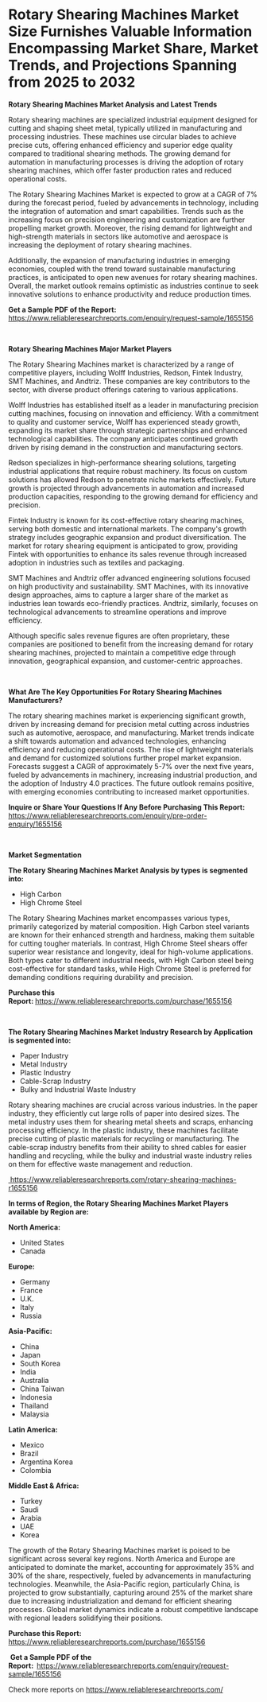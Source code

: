 <p><h1>Rotary Shearing Machines Market Size Furnishes Valuable Information Encompassing Market Share, Market Trends, and Projections Spanning from 2025 to 2032</h1></p><p><strong>Rotary Shearing Machines Market Analysis and Latest Trends</strong></p>
<p><p>Rotary shearing machines are specialized industrial equipment designed for cutting and shaping sheet metal, typically utilized in manufacturing and processing industries. These machines use circular blades to achieve precise cuts, offering enhanced efficiency and superior edge quality compared to traditional shearing methods. The growing demand for automation in manufacturing processes is driving the adoption of rotary shearing machines, which offer faster production rates and reduced operational costs.</p><p>The Rotary Shearing Machines Market is expected to grow at a CAGR of 7% during the forecast period, fueled by advancements in technology, including the integration of automation and smart capabilities. Trends such as the increasing focus on precision engineering and customization are further propelling market growth. Moreover, the rising demand for lightweight and high-strength materials in sectors like automotive and aerospace is increasing the deployment of rotary shearing machines.</p><p>Additionally, the expansion of manufacturing industries in emerging economies, coupled with the trend toward sustainable manufacturing practices, is anticipated to open new avenues for rotary shearing machines. Overall, the market outlook remains optimistic as industries continue to seek innovative solutions to enhance productivity and reduce production times.</p></p>
<p><strong>Get a Sample PDF of the Report:&nbsp;</strong> <a href="https://www.reliableresearchreports.com/enquiry/request-sample/1655156?utm_campaign=2884&utm_medium=2&utm_source=Github&utm_content=ia&utm_term=07032025&utm_id=rotary-shearing-machines">https://www.reliableresearchreports.com/enquiry/request-sample/1655156</a></p>
<p>&nbsp;</p>
<p><strong>Rotary Shearing Machines Major Market Players</strong></p>
<p><p>The Rotary Shearing Machines market is characterized by a range of competitive players, including Wolff Industries, Redson, Fintek Industry, SMT Machines, and Andtriz. These companies are key contributors to the sector, with diverse product offerings catering to various applications.</p><p>Wolff Industries has established itself as a leader in manufacturing precision cutting machines, focusing on innovation and efficiency. With a commitment to quality and customer service, Wolff has experienced steady growth, expanding its market share through strategic partnerships and enhanced technological capabilities. The company anticipates continued growth driven by rising demand in the construction and manufacturing sectors.</p><p>Redson specializes in high-performance shearing solutions, targeting industrial applications that require robust machinery. Its focus on custom solutions has allowed Redson to penetrate niche markets effectively. Future growth is projected through advancements in automation and increased production capacities, responding to the growing demand for efficiency and precision.</p><p>Fintek Industry is known for its cost-effective rotary shearing machines, serving both domestic and international markets. The company's growth strategy includes geographic expansion and product diversification. The market for rotary shearing equipment is anticipated to grow, providing Fintek with opportunities to enhance its sales revenue through increased adoption in industries such as textiles and packaging.</p><p>SMT Machines and Andtriz offer advanced engineering solutions focused on high productivity and sustainability. SMT Machines, with its innovative design approaches, aims to capture a larger share of the market as industries lean towards eco-friendly practices. Andtriz, similarly, focuses on technological advancements to streamline operations and improve efficiency.</p><p>Although specific sales revenue figures are often proprietary, these companies are positioned to benefit from the increasing demand for rotary shearing machines, projected to maintain a competitive edge through innovation, geographical expansion, and customer-centric approaches.</p></p>
<p>&nbsp;</p>
<p><strong>What Are The Key Opportunities For Rotary Shearing Machines Manufacturers?</strong></p>
<p><p>The rotary shearing machines market is experiencing significant growth, driven by increasing demand for precision metal cutting across industries such as automotive, aerospace, and manufacturing. Market trends indicate a shift towards automation and advanced technologies, enhancing efficiency and reducing operational costs. The rise of lightweight materials and demand for customized solutions further propel market expansion. Forecasts suggest a CAGR of approximately 5-7% over the next five years, fueled by advancements in machinery, increasing industrial production, and the adoption of Industry 4.0 practices. The future outlook remains positive, with emerging economies contributing to increased market opportunities.</p></p>
<p><strong>Inquire or Share Your Questions If Any Before Purchasing This Report:</strong> <a href="https://www.reliableresearchreports.com/enquiry/pre-order-enquiry/1655156?utm_campaign=2884&utm_medium=2&utm_source=Github&utm_content=ia&utm_term=07032025&utm_id=rotary-shearing-machines">https://www.reliableresearchreports.com/enquiry/pre-order-enquiry/1655156</a></p>
<p>&nbsp;</p>
<p><strong>Market Segmentation</strong></p>
<p><strong>The Rotary Shearing Machines Market Analysis by types is segmented into:</strong></p>
<p><ul><li>High Carbon</li><li>High Chrome Steel</li></ul></p>
<p><p>The Rotary Shearing Machines market encompasses various types, primarily categorized by material composition. High Carbon steel variants are known for their enhanced strength and hardness, making them suitable for cutting tougher materials. In contrast, High Chrome Steel shears offer superior wear resistance and longevity, ideal for high-volume applications. Both types cater to different industrial needs, with High Carbon steel being cost-effective for standard tasks, while High Chrome Steel is preferred for demanding conditions requiring durability and precision.</p></p>
<p><strong>Purchase this Report:&nbsp;</strong><a href="https://www.reliableresearchreports.com/purchase/1655156?utm_campaign=2884&utm_medium=2&utm_source=Github&utm_content=ia&utm_term=07032025&utm_id=rotary-shearing-machines">https://www.reliableresearchreports.com/purchase/1655156</a></p>
<p>&nbsp;</p>
<p><strong>The Rotary Shearing Machines Market Industry Research by Application is segmented into:</strong></p>
<p><ul><li>Paper Industry</li><li>Metal Industry</li><li>Plastic Industry</li><li>Cable-Scrap Industry</li><li>Bulky and Industrial Waste Industry</li></ul></p>
<p><p>Rotary shearing machines are crucial across various industries. In the paper industry, they efficiently cut large rolls of paper into desired sizes. The metal industry uses them for shearing metal sheets and scraps, enhancing processing efficiency. In the plastic industry, these machines facilitate precise cutting of plastic materials for recycling or manufacturing. The cable-scrap industry benefits from their ability to shred cables for easier handling and recycling, while the bulky and industrial waste industry relies on them for effective waste management and reduction.</p></p>
<p><a href="https://www.reliableresearchreports.com/rotary-shearing-machines-r1655156?utm_campaign=2884&utm_medium=2&utm_source=Github&utm_content=ia&utm_term=07032025&utm_id=rotary-shearing-machines">&nbsp;https://www.reliableresearchreports.com/rotary-shearing-machines-r1655156</a></p>
<p><strong>In terms of Region, the Rotary Shearing Machines Market Players available by Region are:</strong></p>
<p>
    <p> <strong> North America: </strong>
        <ul>
            <li>United States</li>
            <li>Canada</li>
        </ul>
        </p> 
    <p> <strong> Europe: </strong>
        <ul>
            <li>Germany</li>
            <li>France</li>
            <li>U.K.</li>
            <li>Italy</li>
            <li>Russia</li>
        </ul>
        </p> 
    <p> <strong> Asia-Pacific: </strong>
        <ul>
            <li>China</li>
            <li>Japan</li>
            <li>South Korea</li>
            <li>India</li>
            <li>Australia</li>
            <li>China Taiwan</li>
            <li>Indonesia</li>
            <li>Thailand</li>
            <li>Malaysia</li>
        </ul>
        </p> 
    <p> <strong> Latin America: </strong>
        <ul>
            <li>Mexico</li>
            <li>Brazil</li>
            <li>Argentina Korea</li>
            <li>Colombia</li>
        </ul>
        </p> 
    <p> <strong> Middle East & Africa: </strong>
        <ul>
            <li>Turkey</li>
            <li>Saudi</li>
            <li>Arabia</li>
            <li>UAE</li>
            <li>Korea</li>
        </ul>
    </p>
    </p>
<p><p>The growth of the Rotary Shearing Machines market is poised to be significant across several key regions. North America and Europe are anticipated to dominate the market, accounting for approximately 35% and 30% of the share, respectively, fueled by advancements in manufacturing technologies. Meanwhile, the Asia-Pacific region, particularly China, is projected to grow substantially, capturing around 25% of the market share due to increasing industrialization and demand for efficient shearing processes. Global market dynamics indicate a robust competitive landscape with regional leaders solidifying their positions.</p></p>
<p><strong>Purchase this Report: </strong><a href="https://www.reliableresearchreports.com/purchase/1655156?utm_campaign=2884&utm_medium=2&utm_source=Github&utm_content=ia&utm_term=07032025&utm_id=rotary-shearing-machines">https://www.reliableresearchreports.com/purchase/1655156</a></p>
<p>&nbsp;<strong>Get a Sample PDF of the Report:&nbsp;&nbsp;</strong><a href="https://www.reliableresearchreports.com/enquiry/request-sample/1655156?utm_campaign=2884&utm_medium=2&utm_source=Github&utm_content=ia&utm_term=07032025&utm_id=rotary-shearing-machines">https://www.reliableresearchreports.com/enquiry/request-sample/1655156</a></p>
<p><strong></strong></p>
<p>Check more reports on <a href="https://www.reliableresearchreports.com/?utm_campaign=2884&utm_medium=2&utm_source=Github&utm_content=ia&utm_term=07032025&utm_id=rotary-shearing-machines">https://www.reliableresearchreports.com/</a></p>